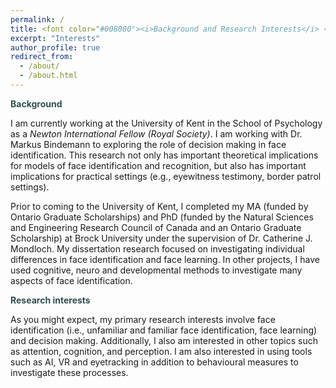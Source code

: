 ```yaml
---
permalink: /
title: <font color="#008080"><i>Background and Research Interests</i> </font>
excerpt: "Interests"
author_profile: true
redirect_from: 
  - /about/
  - /about.html
---
```

<font color="#2F4F4F"><b>Background</b></font>

I am currently working at the University of Kent in the School of Psychology as a <i>Newton International Fellow (Royal Society)</i>. I am working with Dr. Markus Bindemann to exploring the role of decision making in face identification. This research not only has important theoretical implications for models of face identification and recognition, but also has important implications for practical settings (e.g., eyewitness testimony, border patrol settings). 

Prior to coming to the University of Kent, I completed my MA (funded by Ontario Graduate Scholarships) and PhD (funded by the Natural Sciences and Engineering Research Council of Canada and an Ontario Graduate Scholarship) at Brock University under the supervision of Dr. Catherine J. Mondloch. My dissertation research focused on investigating individual differences in face identification and face learning. In other projects, I have used cognitive, neuro and developmental methods to investigate many aspects of face identification.


<font color="#2F4F4F"><b>Research interests</b></font>

As you might expect, my primary research interests involve face identification (i.e., unfamiliar and familiar face identification, face learning) and decision making. Additionally, I also am interested in other topics such as attention, cognition, and perception. I am also interested in using tools such as AI, VR and eyetracking in addition to behavioural measures to investigate these processes.